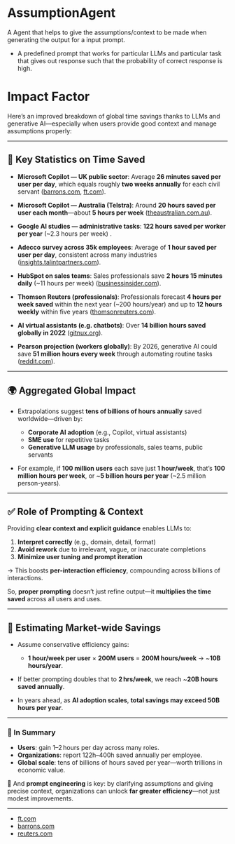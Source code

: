 # AssumptionAgent

A Agent that helps to give the assumptions/context to be made when generating the output for a input prompt.

- A predefined prompt that works for particular LLMs and particular task that gives out response such that the probability of correct response is high.


# Impact Factor

Here’s an improved breakdown of global time savings thanks to LLMs and generative AI—especially when users provide good context and manage assumptions properly:

---

## 🔢 Key Statistics on Time Saved

* **Microsoft Copilot — UK public sector**: Average **26 minutes saved per user per day**, which equals roughly **two weeks annually** for each civil servant ([barrons.com][1], [ft.com][2]).

* **Microsoft Copilot — Australia (Telstra)**: Around **20 hours saved per user each month**—about **5 hours per week** ([theaustralian.com.au][3]).

* **Google AI studies — administrative tasks**: **122 hours saved per worker per year** (\~2.3 hours per week) .

* **Adecco survey across 35k employees**: Average of **1 hour saved per user per day**, consistent across many industries ([insights.talintpartners.com][4]).

* **HubSpot on sales teams**: Sales professionals save **2 hours 15 minutes daily** (\~11 hours per week) ([businessinsider.com][5]).

* **Thomson Reuters (professionals)**: Professionals forecast **4 hours per week saved** within the next year (\~200 hours/year) and up to **12 hours weekly** within five years ([thomsonreuters.com][6]).

* **AI virtual assistants (e.g. chatbots)**: Over **14 billion hours saved globally in 2022** ([gitnux.org][7]).

* **Pearson projection (workers globally)**: By 2026, generative AI could save **51 million hours every week** through automating routine tasks ([reddit.com][8]).

---

## 🌍 Aggregated Global Impact

* Extrapolations suggest **tens of billions of hours annually** saved worldwide—driven by:

  * **Corporate AI adoption** (e.g., Copilot, virtual assistants)
  * **SME use** for repetitive tasks
  * **Generative LLM usage** by professionals, sales teams, public servants

* For example, if **100 million users** each save just **1 hour/week**, that’s **100 million hours per week**, or \~**5 billion hours per year** (\~2.5 million person-years).

---

## ✅ Role of Prompting & Context

Providing **clear context and explicit guidance** enables LLMs to:

1. **Interpret correctly** (e.g., domain, detail, format)
2. **Avoid rework** due to irrelevant, vague, or inaccurate completions
3. **Minimize user tuning and prompt iteration**

→ This boosts **per-interaction efficiency**, compounding across billions of interactions.

So, **proper prompting** doesn’t just refine output—it **multiplies the time saved** across all users and uses.

---

## 🧠 Estimating Market-wide Savings

* Assume conservative efficiency gains:

  * **1 hour/week per user** × **200M users** = **200M hours/week** → \~**10B hours/year**.
* If better prompting doubles that to **2 hrs/week**, we reach \~**20B hours saved annually**.
* In years ahead, as **AI adoption scales**, **total savings may exceed 50B hours per year**.

---

### 🧩 In Summary

* **Users**: gain 1–2 hours per day across many roles.
* **Organizations**: report 122h–400h saved annually per employee.
* **Global scale**: tens of billions of hours saved per year—worth trillions in economic value.

🔹 And **prompt engineering** is key: by clarifying assumptions and giving precise context, organizations can unlock **far greater efficiency**—not just modest improvements.

---

* [ft.com](https://www.ft.com/content/7c2aa19d-4c92-490d-bb35-f329a246fe5b?utm_source=chatgpt.com)
* [barrons.com](https://www.barrons.com/articles/ai-jobs-microsoft-stock-productivity-cac1585b?utm_source=chatgpt.com)
* [reuters.com](https://www.reuters.com/business/world-at-work/workers-could-save-122-hours-year-by-adopting-ai-admin-tasks-says-google-2025-04-24/?utm_source=chatgpt.com)

[1]: https://www.barrons.com/articles/ai-jobs-microsoft-stock-productivity-cac1585b?utm_source=chatgpt.com "New Study Shows How Much Time Workers Are Saving With AI"
[2]: https://www.ft.com/content/7c2aa19d-4c92-490d-bb35-f329a246fe5b?utm_source=chatgpt.com "UK civil servants who used AI saved two weeks a year, government study finds"
[3]: https://www.theaustralian.com.au/business/technology/a-tug-of-war-has-developed-between-staff-and-management-over-copilots-time-savings/news-story/5b9115ff3fab5cacfc503dd780db3eb1?utm_source=chatgpt.com "Copilot a time saver but workers at odds over who benefits"
[4]: https://insights.talintpartners.com/ai-in-the-workplace-boosting-productivity-with-an-hour-saved-daily/?utm_source=chatgpt.com "AI in the workplace: Boosting productivity with an hour saved daily - TALiNT Partners Insights"
[5]: https://www.businessinsider.com/ai-saving-sales-teams-hours-work-daily-survey-says-2024-1?utm_source=chatgpt.com "AI Is Saving Sales Teams Over Two Hours of Work a Day, Survey Says - Business Insider"
[6]: https://www.thomsonreuters.com/en-us/posts/innovation/future-of-professionals-report-ai-set-to-save-professionals-12-hours-per-week-by-2029/?utm_source=chatgpt.com "Future of Professionals Report: AI Set to Save Professionals 12 Hours Per Week by 2029 - Thomson Reuters Institute"
[7]: https://gitnux.org/ai-in-the-virtual-assistant-industry-statistics/?utm_source=chatgpt.com "Ai In The Virtual Assistant Industry Statistics Statistics: Market Data Report 2025"
[8]: https://www.reddit.com/r/SimpliLearn/comments/1d3zvcq?utm_source=chatgpt.com "Generative AI: Transforming Work Efficiency and Saving Millions of Hours"
